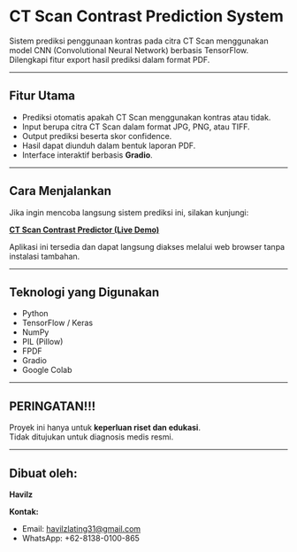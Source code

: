 # CT Scan Contrast Prediction System

Sistem prediksi penggunaan kontras pada citra CT Scan menggunakan model CNN (Convolutional Neural Network) berbasis TensorFlow. Dilengkapi fitur export hasil prediksi dalam format PDF.

---

## Fitur Utama

- Prediksi otomatis apakah CT Scan menggunakan kontras atau tidak.
- Input berupa citra CT Scan dalam format JPG, PNG, atau TIFF.
- Output prediksi beserta skor confidence.
- Hasil dapat diunduh dalam bentuk laporan PDF.
- Interface interaktif berbasis **Gradio**.

---

## Cara Menjalankan

Jika ingin mencoba langsung sistem prediksi ini, silakan kunjungi:

**[CT Scan Contrast Predictor (Live Demo)](https://huggingface.co/spaces/Apil31/ct-scan-predictor)**

Aplikasi ini tersedia dan dapat langsung diakses melalui web browser tanpa instalasi tambahan.

---

## Teknologi yang Digunakan

- Python  
- TensorFlow / Keras  
- NumPy  
- PIL (Pillow)  
- FPDF  
- Gradio  
- Google Colab  

---

## PERINGATAN!!!

Proyek ini hanya untuk **keperluan riset dan edukasi**.  
Tidak ditujukan untuk diagnosis medis resmi.

---

## Dibuat oleh:
**Havilz**

**Kontak:**  
- Email: havilzlating31@gmail.com  
- WhatsApp: +62-8138-0100-865
